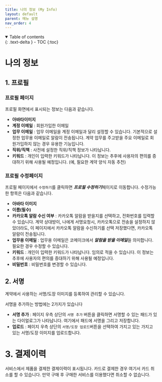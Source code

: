 ```yaml
---
title: 나의 정보 (My Info)
layout: default
parent: 메뉴 설명
nav_order: 4
---
```


<details open markdown="block">
  <summary>
    Table of contents
  </summary>
  {: .text-delta }
- TOC
{:toc}
</details>

# 나의 정보

## 1. 프로필 

### 프로필 페이지
프로필 화면에서 표시되는 정보는 다음과 같습니다. 
- **아바타이미지**
- **계정 이메일** : 회원가입한 이메일
- **업무 이메일** : 업무 이메일을 계정 이메일과 달리 설정할 수 있습니다. 기본적으로 설정한 업무용 이메일로 알람이 전송됩니다. 계약 업무를 주고받을 주요 이메일로 회원가입하지 않는 경우 유용한 기능입니다. 
- **직위/직책** : 사전에 설정한 직위/직책 정보가 나타납니다.
- **키워드** : 개인이 입력한 키워드가 나타납니다. 이 정보는 추후에 사용자의 편의를 증대하기 위해 사용될 예정입니다. (예, 필요한 계약 양식 자동 추천)


### 프로필 수정페이지 
프로필 페이지에서 `수정하기`를 클릭하면 ***프로필 수정하기***페이지로 이동합니다. 
수정가능한 항목은 다음과 같습니다. 

- **아바타 이미지**
- **이름(필수)**
- **카카오톡 알람 수신 여부** : 카카오톡 알람을 받을지를 선택하고, 전화번호를 입력할 수 있습니다. 계약 상대방이, 나에게 서명요청시, 카카오톡으로 전송을 설정하지 않았더라도, 이 페이지에서 카카오톡 알람을 수신하기를 선택 저장했다면, 카카오톡 알람이 전송됩니다. 
- **업무용 이메일** : 업무용 이메일은 코메이크에서 ***알람을 받을 이메일***을 의미합니다. 필요한 경우 수정할 수 있습니다. 
- **키워드** : 개인이 입력한 키워드가 나타납니다. 임의로 적을 수 있습니다. 이 정보는 추후에 사용자의 편의를 증대하기 위해 사용될 예정입니다. 
- **비밀번호** : 비밀번호를 변경할 수 있습니다. 


## 2. 서명
계약에서 사용하는 서명/도장 이미지를 등록하여 관리할 수 있습니다. 

서명을 추가하는 방법에는 2가지가 있습니다 
- **서명 추가** : 페이지 우측 상단의 `서명 추가` 버튼을 클릭하면 서명할 수 있는 패드가 있는 다이얼로그가 나타납니다. 여기에서 패드에 서명을 그리고 저장합니다. 
- **업로드** : 페이지 우측 상단의 `서명/도장 업로드`버튼을 선택하여 가지고 있는 가지고 있는 서명/도장 이미지를 업로드합니다. 

# 3. 결제이력 
서비스에서 제품을 결제한 결제이력이 표시됩니다. 카드로 결제한 경우 여기서 카드 취소를 할 수 있습니다. 만약 구매 후 구매한 서비스를 이용했다면 취소할 수 없습니다. 




